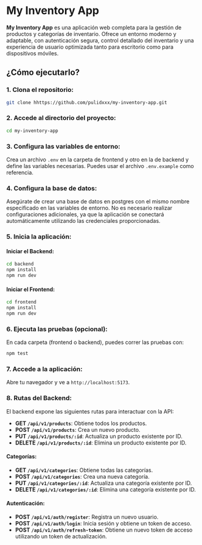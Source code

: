# My Inventory App

**My Inventory App** es una aplicación web completa para la gestión de productos y categorías de inventario. Ofrece un entorno moderno y adaptable, con autenticación segura, control detallado del inventario y una experiencia de usuario optimizada tanto para escritorio como para dispositivos móviles.

## ¿Cómo ejecutarlo?

### 1. Clona el repositorio:

```bash
git clone hhttps://github.com/pulidxxx/my-inventory-app.git
```

### 2. Accede al directorio del proyecto:

```bash
cd my-inventory-app
```

### 3. Configura las variables de entorno:

Crea un archivo `.env` en la carpeta de frontend y otro en la de backend y define las variables necesarias. Puedes usar el archivo `.env.example` como referencia.

### 4. Configura la base de datos:

Asegúrate de crear una base de datos en postgres con el mismo nombre especificado en las variables de entorno. No es necesario realizar configuraciones adicionales, ya que la aplicación se conectará automáticamente utilizando las credenciales proporcionadas.

### 5. Inicia la aplicación:

#### Iniciar el Backend:

```bash
cd backend
npm install
npm run dev
```

#### Iniciar el Frontend:

```bash
cd frontend
npm install
npm run dev
```

### 6. Ejecuta las pruebas (opcional):

En cada carpeta (frontend o backend), puedes correr las pruebas con:

```bash
npm test
```

### 7. Accede a la aplicación:

Abre tu navegador y ve a `http://localhost:5173`.

### 8. Rutas del Backend:

El backend expone las siguientes rutas para interactuar con la API:

-   **GET `/api/v1/products`**: Obtiene todos los productos.
-   **POST `/api/v1/products`**: Crea un nuevo producto.
-   **PUT `/api/v1/products/:id`**: Actualiza un producto existente por ID.
-   **DELETE `/api/v1/products/:id`**: Elimina un producto existente por ID.

#### Categorías:

-   **GET `/api/v1/categories`**: Obtiene todas las categorías.
-   **POST `/api/v1/categories`**: Crea una nueva categoría.
-   **PUT `/api/v1/categories/:id`**: Actualiza una categoría existente por ID.
-   **DELETE `/api/v1/categories/:id`**: Elimina una categoría existente por ID.

#### Autenticación:

-   **POST `/api/v1/auth/register`**: Registra un nuevo usuario.
-   **POST `/api/v1/auth/login`**: Inicia sesión y obtiene un token de acceso.
-   **POST `/api/v1/auth/refresh-token`**: Obtiene un nuevo token de acceso utilizando un token de actualización.
